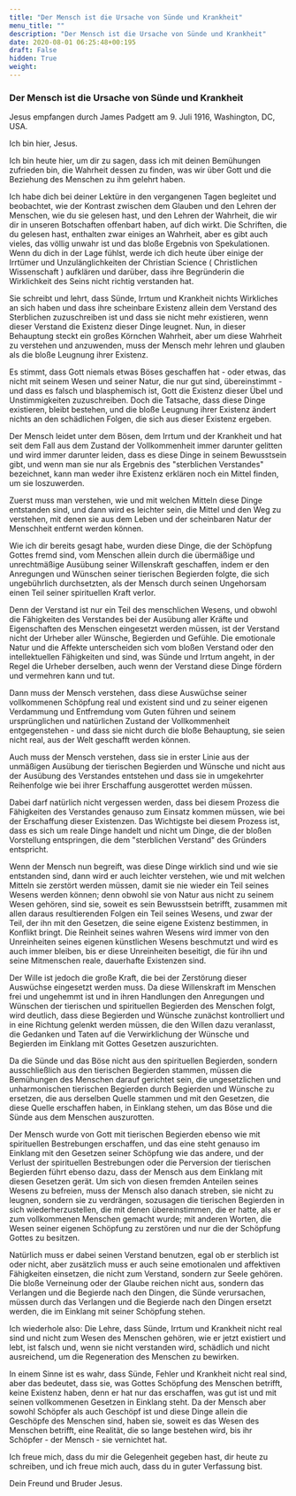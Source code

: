 ```yaml
---
title: "Der Mensch ist die Ursache von Sünde und Krankheit"
menu_title: ""
description: "Der Mensch ist die Ursache von Sünde und Krankheit"
date: 2020-08-01 06:25:48+00:195
draft: False
hidden: True
weight:
---
```

### Der Mensch ist die Ursache von Sünde und Krankheit

Jesus   empfangen durch James Padgett am 9. Juli 1916, Washington, DC, USA.

Ich bin hier, Jesus.

Ich bin heute hier, um dir zu sagen, dass ich mit deinen Bemühungen zufrieden bin, die Wahrheit dessen zu finden, was wir über Gott und die Beziehung des Menschen zu ihm gelehrt haben.

Ich habe dich bei deiner Lektüre in den vergangenen Tagen begleitet und beobachtet, wie der Kontrast zwischen dem Glauben und den Lehren der Menschen, wie du sie gelesen hast, und den Lehren der Wahrheit, die wir dir in unseren Botschaften offenbart haben, auf dich wirkt. Die Schriften, die du gelesen hast, enthalten zwar einiges an Wahrheit, aber es gibt auch vieles, das völlig unwahr ist und das bloße Ergebnis von Spekulationen. Wenn du dich in der Lage fühlst, werde ich dich heute über einige der Irrtümer und Unzulänglichkeiten der Christian Science ( Christlichen Wissenschaft ) aufklären und darüber, dass ihre Begründerin die Wirklichkeit des Seins nicht richtig verstanden hat.

Sie schreibt und lehrt, dass Sünde, Irrtum und Krankheit nichts Wirkliches an sich haben und dass ihre scheinbare Existenz allein dem Verstand des Sterblichen zuzuschreiben ist und dass sie nicht mehr existieren, wenn dieser Verstand die Existenz dieser Dinge leugnet. Nun, in dieser Behauptung steckt ein großes Körnchen Wahrheit, aber um diese Wahrheit zu verstehen und anzuwenden, muss der Mensch mehr lehren und glauben als die bloße Leugnung ihrer Existenz.

Es stimmt, dass Gott niemals etwas Böses geschaffen hat - oder etwas, das nicht mit seinem Wesen und seiner Natur, die nur gut sind, übereinstimmt - und dass es falsch und blasphemisch ist, Gott die Existenz dieser Übel und Unstimmigkeiten zuzuschreiben. Doch die Tatsache, dass diese Dinge existieren, bleibt bestehen, und die bloße Leugnung ihrer Existenz ändert nichts an den schädlichen Folgen, die sich aus dieser Existenz ergeben.

Der Mensch leidet unter dem Bösen, dem Irrtum und der Krankheit und hat seit dem Fall aus dem Zustand der Vollkommenheit immer darunter gelitten und wird immer darunter leiden, dass es diese Dinge in seinem Bewusstsein gibt, und wenn man sie nur als Ergebnis des "sterblichen Verstandes" bezeichnet, kann man weder ihre Existenz erklären noch ein Mittel finden, um sie loszuwerden.

Zuerst muss man verstehen, wie und mit welchen Mitteln diese Dinge entstanden sind, und dann wird es leichter sein, die Mittel und den Weg zu verstehen, mit denen sie aus dem Leben und der scheinbaren Natur der Menschheit entfernt werden können.

Wie ich dir bereits gesagt habe, wurden diese Dinge, die der Schöpfung Gottes fremd sind, vom Menschen allein durch die übermäßige und unrechtmäßige Ausübung seiner Willenskraft geschaffen, indem er den Anregungen und Wünschen seiner tierischen Begierden folgte, die sich ungebührlich durchsetzten, als der Mensch durch seinen Ungehorsam einen Teil seiner spirituellen Kraft verlor.

Denn der Verstand ist nur ein Teil des menschlichen Wesens, und obwohl die Fähigkeiten des Verstandes bei der Ausübung aller Kräfte und Eigenschaften des Menschen eingesetzt werden müssen, ist der Verstand nicht der Urheber aller Wünsche, Begierden und Gefühle. Die emotionale Natur und die Affekte unterscheiden sich vom bloßen Verstand oder den intellektuellen Fähigkeiten und sind, was Sünde und Irrtum angeht, in der Regel die Urheber derselben, auch wenn der Verstand diese Dinge fördern und vermehren kann und tut.

Dann muss der Mensch verstehen, dass diese Auswüchse seiner vollkommenen Schöpfung real und existent sind und zu seiner eigenen Verdammung und Entfremdung vom Guten führen und seinem ursprünglichen und natürlichen Zustand der Vollkommenheit entgegenstehen - und dass sie nicht durch die bloße Behauptung, sie seien nicht real, aus der Welt geschafft werden können.

Auch muss der Mensch verstehen, dass sie in erster Linie aus der unmäßigen Ausübung der tierischen Begierden und Wünsche und nicht aus der Ausübung des Verstandes entstehen und dass sie in umgekehrter Reihenfolge wie bei ihrer Erschaffung ausgerottet werden müssen.

Dabei darf natürlich nicht vergessen werden, dass bei diesem Prozess die Fähigkeiten des Verstandes genauso zum Einsatz kommen müssen, wie bei der Erschaffung dieser Existenzen. Das Wichtigste bei diesem Prozess ist, dass es sich um reale Dinge handelt und nicht um Dinge, die der bloßen Vorstellung entspringen, die dem "sterblichen Verstand" des Gründers entspricht.

Wenn der Mensch nun begreift, was diese Dinge wirklich sind und wie sie entstanden sind, dann wird er auch leichter verstehen, wie und mit welchen Mitteln sie zerstört werden müssen, damit sie nie wieder ein Teil seines Wesens werden können; denn obwohl sie von Natur aus nicht zu seinem Wesen gehören, sind sie, soweit es sein Bewusstsein betrifft, zusammen mit allen daraus resultierenden Folgen ein Teil seines Wesens, und zwar der Teil, der ihn mit den Gesetzen, die seine eigene Existenz bestimmen, in Konflikt bringt. Die Reinheit seines wahren Wesens wird immer von den Unreinheiten seines eigenen künstlichen Wesens beschmutzt und wird es auch immer bleiben, bis er diese Unreinheiten beseitigt, die für ihn und seine Mitmenschen reale, dauerhafte Existenzen sind.

Der Wille ist jedoch die große Kraft, die bei der Zerstörung dieser Auswüchse eingesetzt werden muss. Da diese Willenskraft im Menschen frei und ungehemmt ist und in ihren Handlungen den Anregungen und Wünschen der tierischen und spirituellen Begierden des Menschen folgt, wird deutlich, dass diese Begierden und Wünsche zunächst kontrolliert und in eine Richtung gelenkt werden müssen, die den Willen dazu veranlasst, die Gedanken und Taten auf die Verwirklichung der Wünsche und Begierden im Einklang mit Gottes Gesetzen auszurichten.

Da die Sünde und das Böse nicht aus den spirituellen Begierden, sondern ausschließlich aus den tierischen Begierden stammen, müssen die Bemühungen des Menschen darauf gerichtet sein, die ungesetzlichen und unharmonischen tierischen Begierden durch Begierden und Wünsche zu ersetzen, die aus derselben Quelle stammen und mit den Gesetzen, die diese Quelle erschaffen haben, in Einklang stehen, um das Böse und die Sünde aus dem Menschen auszurotten.

Der Mensch wurde von Gott mit tierischen Begierden ebenso wie mit spirituellen Bestrebungen erschaffen, und das eine steht genauso im Einklang mit den Gesetzen seiner Schöpfung wie das andere, und der Verlust der spirituellen Bestrebungen oder die Perversion der tierischen Begierden führt ebenso dazu, dass der Mensch aus dem Einklang mit diesen Gesetzen gerät. Um sich von diesen fremden Anteilen seines Wesens zu befreien, muss der Mensch also danach streben, sie nicht zu leugnen, sondern sie zu verdrängen, sozusagen die tierischen Begierden in sich wiederherzustellen, die mit denen übereinstimmen, die er hatte, als er zum vollkommenen Menschen gemacht wurde; mit anderen Worten, die Wesen seiner eigenen Schöpfung zu zerstören und nur die der Schöpfung Gottes zu besitzen.

Natürlich muss er dabei seinen Verstand benutzen, egal ob er sterblich ist oder nicht, aber zusätzlich muss er auch seine emotionalen und affektiven Fähigkeiten einsetzen, die nicht zum Verstand, sondern zur Seele gehören. Die bloße Verneinung oder der Glaube reichen nicht aus, sondern das Verlangen und die Begierde nach den Dingen, die Sünde verursachen, müssen durch das Verlangen und die Begierde nach den Dingen ersetzt werden, die im Einklang mit seiner Schöpfung stehen.

Ich wiederhole also: Die Lehre, dass Sünde, Irrtum und Krankheit nicht real sind und nicht zum Wesen des Menschen gehören, wie er jetzt existiert und lebt, ist falsch und, wenn sie nicht verstanden wird, schädlich und nicht ausreichend, um die Regeneration des Menschen zu bewirken.

In einem Sinne ist es wahr, dass Sünde, Fehler und Krankheit nicht real sind, aber das bedeutet, dass sie, was Gottes Schöpfung des Menschen betrifft, keine Existenz haben, denn er hat nur das erschaffen, was gut ist und mit seinen vollkommenen Gesetzen in Einklang steht. Da der Mensch aber sowohl Schöpfer als auch Geschöpf ist und diese Dinge allein die Geschöpfe des Menschen sind, haben sie, soweit es das Wesen des Menschen betrifft, eine Realität, die so lange bestehen wird, bis ihr Schöpfer - der Mensch - sie vernichtet hat.

Ich freue mich, dass du mir die Gelegenheit gegeben hast, dir heute zu schreiben, und ich freue mich auch, dass du in guter Verfassung bist.

Dein Freund und Bruder Jesus.
